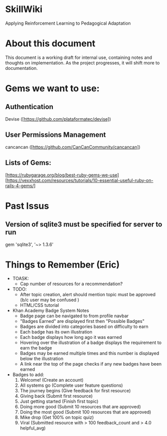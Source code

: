 # SkillWiki
Applying Reinforcement Learning to Pedagogical Adaptation

# About this document
This document is a working draft for internal use, containing notes and thoughts on implementation. As the project progresses, it will shift more to documentation.

# Gems we want to use:
## Authentication
Devise ([https://github.com/plataformatec/devise])
## User Permissions Management
cancancan ([https://github.com/CanCanCommunity/cancancan])
## Lists of Gems:
[https://rubygarage.org/blog/best-ruby-gems-we-use]
[https://vexxhost.com/resources/tutorials/10-essential-useful-ruby-on-rails-4-gems/]

# Past Issus 
## Version of sqlite3 must be specified for server to run 
gem 'sqlite3', '~> 1.3.6' 

# Things to Remember (Eric)
* TOASK:
    * Cap number of resources for a recommendation?
* TODO:
    * After topic creation, alert should mention topic must be approved (b/c user may be confused )
    * HTML/CSS tutorial
* Khan Academy Badge System Notes
    * Badge page can be navigated to from profile navbar
    * "Badges Earned" are displayed first then "Possible Badges"
    * Badges are divided into categories based on difficulty to earn
    * Each badge has its own illustration
    * Each badge displays how long ago it was earned
    * Hovering over the illustration of a badge displays the requirement to earn the badge
    * Badges may be earned multiple times and this number is displayed below the illustration
    * A link near the top of the page checks if any new badges have been earned
* Badges to add:
    1. Welcome! (Create an account)
    2. All systems go (Complete user feature questions)
    2. The journey begins (Give feedback for first resource)
    3. Giving back (Submit first resource)
    4. Just getting started (Finish first topic)
    5. Doing more good (Submit 10 resources that are approved)
    6. Doing the most good (Submit 100 resources that are approved)
    7. Mike drop (Get 100% on topic quiz)
    8. Viral (Submitted resource with > 100 feedback_count and > 4.0 helpful_avg)


